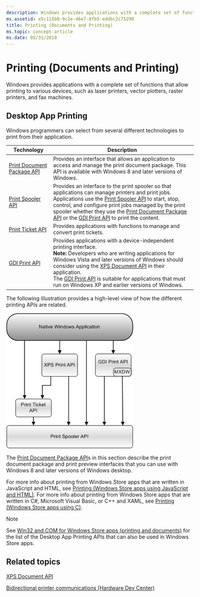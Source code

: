 ```yaml
---
description: Windows provides applications with a complete set of functions that allow printing to various devices, such as laser printers, vector plotters, raster printers, and fax machines.
ms.assetid: e5c115b0-9c1e-46e7-8fb5-eddbc2c75298
title: Printing (Documents and Printing)
ms.topic: concept-article
ms.date: 05/31/2018
---
```


# Printing (Documents and Printing)

Windows provides applications with a complete set of functions that allow printing to various devices, such as laser printers, vector plotters, raster printers, and fax machines.

## Desktop App Printing

Windows programmers can select from several different technologies to print from their application.




| Technology | Description | 
|------------|-------------|
| <a href="/windows/desktop/printdocs/tailored-app-printing-api">Print Document Package API</a><br /> | Provides an interface that allows an application to access and manage the print document package. This API is available with Windows 8 and later versions of Windows.<br /> | 
| <a href="print-spooler-api.md">Print Spooler API</a><br /> | Provides an interface to the print spooler so that applications can manage printers and print jobs.<br /> Applications use the <a href="print-spooler-api.md">Print Spooler API</a> to start, stop, control, and configure print jobs managed by the print spooler whether they use the <a href="/windows/desktop/printdocs/tailored-app-printing-api">Print Document Package API</a> or the <a href="gdi-printing.md">GDI Print API</a> to print the content.<br /> | 
| <a href="print-ticket-api.md">Print Ticket API</a><br /> | Provides applications with functions to manage and convert print tickets.<br /> | 
| [GDI Print API](gdi-printing.md)<br> | Provides applications with a device-independent printing interface. <br> **Note:** Developers who are writing applications for Windows Vista and later versions of Windows should consider using the [XPS Document API](/previous-versions/windows/desktop/dd316976(v=vs.85)) in their application.<br> The [GDI Print API](gdi-printing.md) is suitable for applications that must run on Windows XP and earlier versions of Windows.<br> | 




 

The following illustration provides a high-level view of how the different printing APIs are related.

![a diagram that shows how a native windows application can use the print apis](images/print-apis.png)

 

The [Print Document Package API](./tailored-app-printing-api.md)s in this section describe the print document package and print preview interfaces that you can use with Windows 8 and later versions of Windows desktop.

For more info about printing from Windows Store apps that are written in JavaScript and HTML, see [Printing (Windows Store apps using JavaScript and HTML)](/previous-versions/windows/apps/hh465225(v=win.10)). For more info about printing from Windows Store apps that are written in C#, Microsoft Visual Basic, or C++ and XAML, see [Printing (Windows Store apps using C)](/previous-versions/windows/apps/hh465196(v=win.10)).

> [!Note]  
> See [Win32 and COM for Windows Store apps (printing and documents)](/uwp/win32-and-com/win32-and-com-for-uwp-apps) for the list of the Desktop App Printing APIs that can also be used in Windows Store apps.

 

## Related topics

<dl> <dt>

[XPS Document API](/previous-versions/windows/desktop/dd316976(v=vs.85))
</dt> <dt>

[Bidirectional printer communications (Hardware Dev Center)](/windows-hardware/drivers/print/bidirectional-communication)
</dt> </dl>

